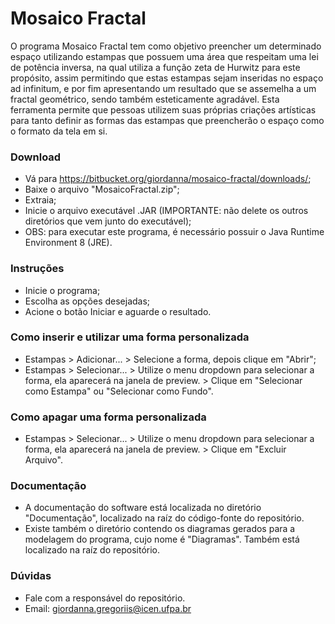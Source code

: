 # Mosaico Fractal #
O programa Mosaico Fractal tem como objetivo preencher um determinado espaço utilizando estampas que possuem uma área que respeitam uma lei de potência inversa, na qual utiliza a função zeta de Hurwitz para este propósito, assim permitindo que estas estampas sejam inseridas no espaço ad infinitum, e por fim apresentando um resultado que se assemelha a um fractal geométrico, sendo também esteticamente agradável. Esta ferramenta permite que pessoas utilizem suas próprias criações artísticas para tanto definir as formas das estampas que preencherão o espaço como o formato da tela em si.

### Download ###
* Vá para https://bitbucket.org/giordanna/mosaico-fractal/downloads/;
* Baixe o arquivo "MosaicoFractal.zip";
* Extraia;
* Inicie o arquivo executável .JAR (IMPORTANTE: não delete os outros diretórios que vem junto do executável);
* OBS: para executar este programa, é necessário possuir o Java Runtime Environment 8 (JRE).

### Instruções ###
* Inicie o programa;
* Escolha as opções desejadas;
* Acione o botão Iniciar e aguarde o resultado.

### Como inserir e utilizar uma forma personalizada ###
* Estampas > Adicionar... > Selecione a forma, depois clique em "Abrir";
* Estampas > Selecionar... > Utilize o menu dropdown para selecionar a forma, ela aparecerá na janela de preview. > Clique em "Selecionar como Estampa" ou "Selecionar como Fundo".

### Como apagar uma forma personalizada ###
* Estampas > Selecionar... > Utilize o menu dropdown para selecionar a forma, ela aparecerá na janela de preview. > Clique em "Excluir Arquivo".


### Documentação ###
* A documentação do software está localizada no diretório "Documentação", localizado na raíz do código-fonte do repositório.
* Existe também o diretório contendo os diagramas gerados para a modelagem do programa, cujo nome é "Diagramas". Também está localizado na raíz do repositório.

### Dúvidas ###
* Fale com a responsável do repositório.
* Email: giordanna.gregoriis@icen.ufpa.br